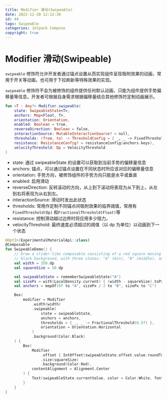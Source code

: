 ```yaml
---
title: Modifier 滑动(Swipeable)
date: 2022-12-30 12:12:39
id: 44
tags: Swipeable
categories: Jetpack Compose
copyright: true
---
```


# Modifier 滑动(Swipeable)

`swipeable` 修饰符允许开发者通过锚点设置从而实现组件呈现吸附效果的动画，常用于开关等动画，也可用于下拉刷新等特殊效果的实现。

`swipeable` 修饰符不会为被修饰的组件提供任何默认动画，只能为组件提供手势偏移量等信息。开发者可根据自身需求根据偏移量结合其他修饰符定制动画展示。

```kotlin
fun <T : Any?> Modifier.swipeable(
    state: SwipeableState<T>,
    anchors: Map<Float, T>,
    orientation: Orientation,
    enabled: Boolean = true,
    reverseDirection: Boolean = false,
    interactionSource: MutableInteractionSource? = null,
    thresholds: (from, to) -> ThresholdConfig = { _, _ -> FixedThreshold(56.dp) },
    resistance: ResistanceConfig? = resistanceConfig(anchors.keys),
    velocityThreshold: Dp = VelocityThreshold
)
```

- state: 通过 swipeableState 的设置可以获取到当前手势的偏移量信息
- anchors: 锚点，可以通过锚点设置在不同状态时所应该对应的偏移量信息
- orientation: 手势方向，被修饰组件的手势方向只能是水平或垂直
- enabled: 启用滑动
- reverseDirection:  反转滚动的方向，从上到下滚动将表现为从下到上，从左到右将表现为从右到左。
- interactionSource: 滑动时发出此状态
- thresholds: 常用作定制不同锚点间吸附效果的临界阈值，常用有 `FixedThreshold(Dp)` 和`FractionalThreshold(Float)`等
- resistance: 控制滑动越过边界时将应用多少阻力。
- velocityThreshold: 最终速度必须超过的阈值（以 dp 为单位）以动画到下一个状态

```kotlin
@OptIn(ExperimentalMaterialApi::class)
@Composable
fun SwipeableDemo() {
    // Draw a slider-like composable consisting of a red square moving along a
    // black background, with three states: "A" (min), "B" (middle), and "C" (max).
    val width = 350.dp
    val squareSize = 50.dp

    val swipeableState = rememberSwipeableState("A")
    val sizePx = with(LocalDensity.current) { (width - squareSize).toPx() }
    val anchors = mapOf(0f to "A", sizePx / 2 to "B", sizePx to "C")

    Box(
        modifier = Modifier
            .width(width)
            .swipeable(
                state = swipeableState,
                anchors = anchors,
                thresholds = { _, _ -> FractionalThreshold(0.5f) },
                orientation = Orientation.Horizontal
            )
            .background(Color.Black)
    ) {
        Box(
            Modifier
                .offset { IntOffset(swipeableState.offset.value.roundToInt(), 0) }
                .size(squareSize)
                .background(Color.Red),
            contentAlignment = Alignment.Center
        ) {
            Text(swipeableState.currentValue, color = Color.White, fontSize = 24.sp)
        }
    }
}
```

